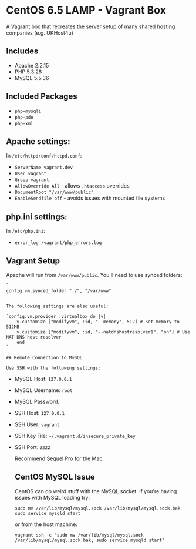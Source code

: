 # CentOS 6.5 LAMP - Vagrant Box

A Vagrant box that recreates the server setup of many shared hosting companies (e.g. UKHost4u)

## Includes

*   Apache 2.2.15
*   PHP 5.3.28
*   MySQL 5.5.36

## Included Packages

*   `php-mysqli`
*   `php-pdo`
*   `php-xml`

## Apache settings:

In `/etc/httpd/conf/httpd.conf`:

*   `ServerName vagrant.dev`
*   `User vagrant`
*   `Group vagrant`
*   `AllowOverride All` - allows `.htaccess` overrides
*   `DocumentRoot "/var/www/public"`
*   `EnableSendfile off` - avoids issues with mounted file systems

## php.ini settings:

In `/etc/php.ini`:

*   `error_log /vagrant/php_errors.log`

## Vagrant Setup

Apache will run from `/var/www/public`. You'll need to use synced folders:

    `
    config.vm.synced_folder "./", "/var/www"
    `

    The following settings are also useful:

    `config.vm.provider :virtualbox do |v|
        v.customize ["modifyvm", :id, "--memory", 512] # Set memory to 512MB
        v.customize ["modifyvm", :id, "--natdnshostresolver1", "on"] # Use NAT DNS host resolver
        end
    `

    ## Remote Connection to MySQL

    Use SSH with the following settings:

*   MySQL Host: `127.0.0.1`
*   MySQL Username: `root`
*   MySQL Password:
*   SSH Host: `127.0.0.1`
*   SSH User: `vagrant`
*   SSH Key File: `~/.vagrant.d/insecure_private_key`
*   SSH Port: `2222`

    Recommend [Sequel Pro](http://www.sequelpro.com) for the Mac.

    ## CentOS MySQL Issue

    CentOS can do weird stuff with the MySQL socket. If you're having issues with MySQL loading try:

    `sudo mv /var/lib/mysql/mysql.sock /var/lib/mysql/mysql.sock.bak
        sudo service mysqld start
    `

    or from the host machine:

    `vagrant ssh -c "sudo mv /var/lib/mysql/mysql.sock /var/lib/mysql/mysql.sock.bak; sudo service mysqld start"`